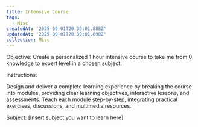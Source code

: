```yaml
---
title: Intensive Course
tags:
  - Misc
createdAt: '2025-09-01T20:39:01.888Z'
updatedAt: '2025-09-01T20:39:01.890Z'
collection: Misc
---
```

Objective: Create a personalized 1 hour intensive course to take me from 0 knowledge to expert level in a chosen subject. 

Instructions:

Design and deliver a complete learning experience by breaking the course into modules, providing clear learning objectives, interactive lessons, and assessments. Teach each module step-by-step, integrating practical exercises, discussions, and multimedia resources.

Subject: [Insert subject you want to learn here]
